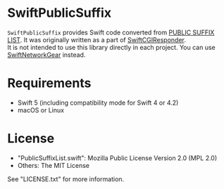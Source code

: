 # SwiftPublicSuffix

`SwiftPublicSuffix` provides Swift code converted from [PUBLIC SUFFIX LIST](https://publicsuffix.org/list/).
It was originally written as a part of [SwiftCGIResponder](https://github.com/YOCKOW/SwiftCGIResponder).  
It is not intended to use this library directly in each project. You can use [SwiftNetworkGear](https://github.com/YOCKOW/SwiftNetworkGear) instead.

# Requirements

- Swift 5 (including compatibility mode for Swift 4 or 4.2)
- macOS or Linux

# License

- "PublicSuffixList.swift": Mozilla Public License Version 2.0 (MPL 2.0)
- Others: The MIT License

See "LICENSE.txt" for more information.

